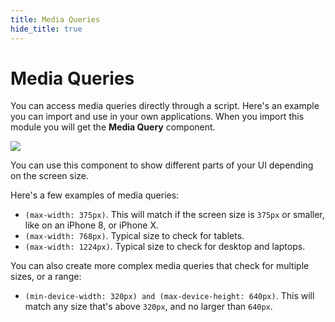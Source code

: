 ```yaml
---
title: Media Queries
hide_title: true
---
```

# Media Queries

You can access media queries directly through a script. Here's an example you can import and use in your own applications. When you import this module you will get the **Media Query** component.

<div className="ndl-image-with-background">

![](/library/modules/media-query/media-query.png)

</div>

You can use this component to show different parts of your UI depending on the screen size.

Here's a few examples of media queries:

-   `(max-width: 375px)`. This will match if the screen size is `375px` or smaller, like on an iPhone 8, or iPhone X.
-   `(max-width: 768px)`. Typical size to check for tablets.
-   `(max-width: 1224px)`. Typical size to check for desktop and laptops.

You can also create more complex media queries that check for multiple sizes, or a range:

-   `(min-device-width: 320px) and (max-device-height: 640px)`. This will match any size that's above `320px`, and no larger than `640px`.
